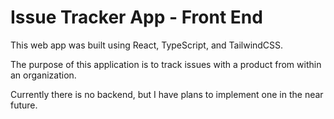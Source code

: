 # Issue Tracker App - Front End

This web app was built using React, TypeScript, and TailwindCSS.

The purpose of this application is to track issues with a product from within an organization.

Currently there is no backend, but I have plans to implement one in the near future.